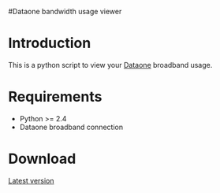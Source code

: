 #Dataone bandwidth usage viewer

# Introduction #

This is a python script to view your [Dataone](http://dataone.in/) broadband usage.

# Requirements #
  * Python >= 2.4
  * Dataone broadband connection

# Download #
[Latest version](http://vijairaj.googlecode.com/svn/trunk/)